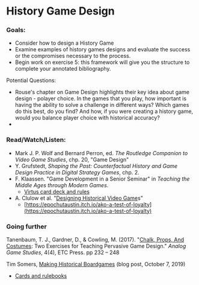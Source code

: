 # History Game Design

### Goals:&#x20;

* Consider how to design a History Game
* Examine examples of history games designs and evaluate the success or the compromises necessary to the process.&#x20;
* Begin work on exercise 5: this framework will give you the structure to complete your annotated bibliography.&#x20;

Potential Questions:&#x20;

* Rouse's chapter on Game Design highlights their key idea about game design - polayer choice. In the games that you play, how important is having the ability to solve a challenge in different ways? Which games do this best, do you find? And how, if you were creating a history game, would you balance player choice with historical accuracy?
*

### Read/Watch/Listen:

* Mark J. P. Wolf and Bernard Perron, ed. _The Routledge Companion to Video Game Studies_, chp. 20, "Game Design"&#x20;
* Y. Grufstedt, _Shaping the Past: Counterfactual History and Game Design Practice in Digital Strategy Games_, chp. 2.
* F. Klaassen. "Game Development in a Senior Seminar" in _Teaching the Middle Ages through Modern Games_.
  * [Virtus card deck and rules](http://historygames.usask.ca/islandora/object/historygames%3A10)
* A. Clulow et al. "[Designing Historical Video Game](https://notevenpast.org/designing-historical-video-games/)s"
  * [https://epochutaustin.itch.io/ako-a-test-of-loyalty](https://epochutaustin.itch.io/ako-a-test-of-loyalty)

### Going further

Tanenbaum, T. J., Gardner, D., & Cowling, M. (2017). "[Chalk, Props, And Costumes](https://analoggamestudies.org/2017/07/2716/): Two Exercises for Teaching Pervasive Game Design." _Analog Game Studies_, 4(4), ETC Press. pp 232 – 248&#x20;

Tim Somers, [Making Historical Boardgames](https://qubpublichistory.wordpress.com/2019/10/07/making-historical-board-games/#\_ftn2) (blog post, October 7, 2019)

* [Cards and rulebooks](https://drive.google.com/drive/folders/1PKYX8NaWyutnHMbKhqsXW20L7OwrxiMr?usp=sharing)
